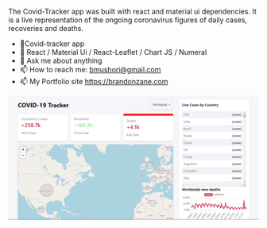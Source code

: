 The Covid-Tracker app was built with react and material ui dependencies. It is a live representation of the ongoing coronavirus figures of daily cases, recoveries and deaths.

- 🔭Covid-tracker app
- 🌱 React / Material Ui / React-Leaflet / Chart JS / Numeral 
- 💬 Ask me about anything 
- 📫 How to reach me: bmushori@gmail.com
- 📫 My Portfolio site https://brandonzane.com

![](covid-tracker.png)